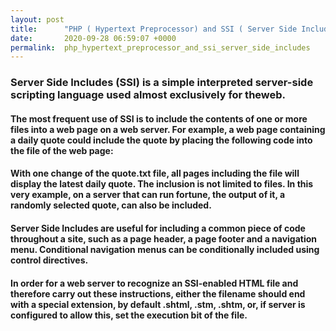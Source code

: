```yaml
---
layout: post
title:      "PHP ( Hypertext Preprocessor) and SSI ( Server Side Includes)"
date:       2020-09-28 06:59:07 +0000
permalink:  php_hypertext_preprocessor_and_ssi_server_side_includes
---
```



### Server Side Includes (SSI) is a simple interpreted server-side scripting language used almost exclusively for theweb.

#### The most frequent use of SSI is to include the contents of one or more files into a web page on a web server. For example, a web page containing a daily quote could include the quote by placing the following code into the file of the web page:

#### <!--#include virtual="../quote.txt" -->
#### With one change of the quote.txt file, all pages including the file will display the latest daily quote. The inclusion is not limited to files. In this very example, on a server that can run fortune, the output of it, a randomly selected quote, can also be included.

####  Server Side Includes are useful for including a common piece of code throughout a site, such as a page header, a page footer and a navigation menu. Conditional navigation menus can be conditionally included using control directives.

#### In order for a web server to recognize an SSI-enabled HTML file and therefore carry out these instructions, either the filename should end with a special extension, by default .shtml, .stm, .shtm, or, if server is configured to allow this, set the execution bit of the file.


